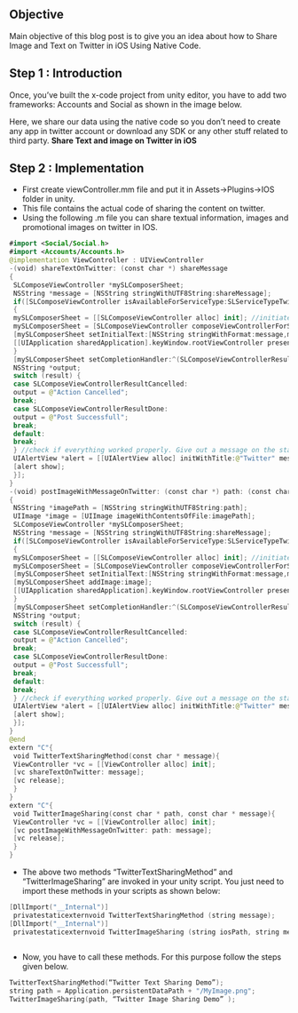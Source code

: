 ## Objective

Main objective of this blog post is to give you an idea about how to Share Image and Text on Twitter in iOS Using Native Code.


## Step 1 : Introduction

Once, you’ve built the x-code project from unity editor, you have to add two frameworks: Accounts and Social as shown in the image below. 

Here, we share our data using the native code so you don’t need to create any app in twitter account or download any SDK or any other stuff related to third party. **Share Text and image on Twitter in iOS**


## Step 2 : Implementation

- First create viewController.mm file and put it in Assets->Plugins->IOS folder in unity.
- This file contains the actual code of sharing the content on twitter.
- Using the following .m file you can share textual information, images and promotional images on twitter in IOS.

```swift
#import <Social/Social.h>
#import <Accounts/Accounts.h>
@implementation ViewController : UIViewController
-(void) shareTextOnTwitter: (const char *) shareMessage
{
 SLComposeViewController *mySLComposerSheet;
 NSString *message = [NSString stringWithUTF8String:shareMessage];
 if([SLComposeViewController isAvailableForServiceType:SLServiceTypeTwitter])
 {
 mySLComposerSheet = [[SLComposeViewController alloc] init]; //initiate the Social Controller
 mySLComposerSheet = [SLComposeViewController composeViewControllerForServiceType:SLServiceTypeTwitter]; //Tell him with what social plattform to use it, e.g. facebook or twitter
 [mySLComposerSheet setInitialText:[NSString stringWithFormat:message,mySLComposerSheet.serviceType]]; //the message you want to post
 [[UIApplication sharedApplication].keyWindow.rootViewController presentViewController:mySLComposerSheet animated:YES completion:nil];
 }
 [mySLComposerSheet setCompletionHandler:^(SLComposeViewControllerResult result) {
 NSString *output;
 switch (result) {
 case SLComposeViewControllerResultCancelled:
 output = @"Action Cancelled";
 break;
 case SLComposeViewControllerResultDone:
 output = @"Post Successfull";
 break;
 default:
 break;
 } //check if everything worked properly. Give out a message on the state.
 UIAlertView *alert = [[UIAlertView alloc] initWithTitle:@"Twitter" message:output delegate:nil cancelButtonTitle:@"Ok" otherButtonTitles:nil];
 [alert show];
 }];
}
-(void) postImageWithMessageOnTwitter: (const char *) path: (const char *) shareMessage
{
 NSString *imagePath = [NSString stringWithUTF8String:path];
 UIImage *image = [UIImage imageWithContentsOfFile:imagePath];
 SLComposeViewController *mySLComposerSheet;
 NSString *message = [NSString stringWithUTF8String:shareMessage];
 if([SLComposeViewController isAvailableForServiceType:SLServiceTypeTwitter])
 {
 mySLComposerSheet = [[SLComposeViewController alloc] init]; //initiate the Social Controller
 mySLComposerSheet = [SLComposeViewController composeViewControllerForServiceType:SLServiceTypeTwitter]; //Tell him with what social plattform to use it, e.g. facebook or twitter
 [mySLComposerSheet setInitialText:[NSString stringWithFormat:message,mySLComposerSheet.serviceType]]; //the message you want to post
 [mySLComposerSheet addImage:image];
 [[UIApplication sharedApplication].keyWindow.rootViewController presentViewController:mySLComposerSheet animated:YES completion:nil];
 }
 [mySLComposerSheet setCompletionHandler:^(SLComposeViewControllerResult result) {
 NSString *output;
 switch (result) {
 case SLComposeViewControllerResultCancelled:
 output = @"Action Cancelled";
 break;
 case SLComposeViewControllerResultDone:
 output = @"Post Successfull";
 break;
 default:
 break;
 } //check if everything worked properly. Give out a message on the state.
 UIAlertView *alert = [[UIAlertView alloc] initWithTitle:@"Twitter" message:output delegate:nil cancelButtonTitle:@"Ok" otherButtonTitles:nil];
 [alert show];
 }];
}
@end
extern "C"{
 void TwitterTextSharingMethod(const char * message){
 ViewController *vc = [[ViewController alloc] init];
 [vc shareTextOnTwitter: message];
 [vc release];
 }
}
extern "C"{
 void TwitterImageSharing(const char * path, const char * message){
 ViewController *vc = [[ViewController alloc] init];
 [vc postImageWithMessageOnTwitter: path: message];
 [vc release];
 }
}
```

- The above two methods “TwitterTextSharingMethod” and “TwitterImageSharing” are invoked in your unity script. You just need to import these methods in your scripts as shown below:

```swift
[DllImport("__Internal")]
 privatestaticexternvoid TwitterTextSharingMethod (string message);
[DllImport("__Internal")]
 privatestaticexternvoid TwitterImageSharing (string iosPath, string message);
 
```

- Now, you have to call these methods. For this purpose follow the steps given below.

```swift
TwitterTextSharingMethod(“Twitter Text Sharing Demo”);
string path = Application.persistentDataPath + "/MyImage.png";
TwitterImageSharing(path, “Twitter Image Sharing Demo” );
```
